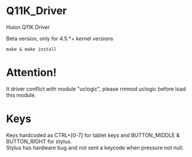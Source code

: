 # Q11K_Driver
Huion Q11K Driver

Beta version, only for 4.5.*+ kernel versions

```make & make install```

# Attention!
It driver conflict with module "uclogic", please rmmod uclogic before load this module.

# Keys 
Keys hardcoded as CTRL+[0-7] for tablet keys and BUTTON_MIDDLE & BUTTON_RIGHT for stylus. <br>
Stylus has hardware bug and not sent a keycode when pressure not null. 
